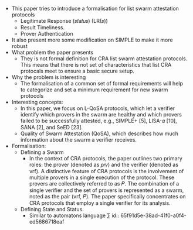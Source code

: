 - This paper tries to introduce a formalisation for list swarm attestation protocols
	- Legitimate Response (𝑠𝑡𝑎𝑡𝑢𝑠) (LR(𝑠))
	- Result Timeliness.
	- Prover Authentication
- It also present more some modification on SIMPLE to make it more robust
- What problem the paper presents
	- They is not formal definition for CRA list swarm attestation protocols. This means that there is not set of characteristics that list CRA protocals meet to ensure a basic secure setup.
- Why the problem is interesting
	- The formalisation of a common set of formal requirements will help to categorize and set a minimum requirement for new swarm protocols
- Interesting concepts:
	- In this paper, we focus on L-QoSA protocols, which let a verifier identify which provers in the swarm are healthy and which provers failed to be successfully attested, e.g., SIMPLE+ [5], LISA-𝛼 [10], SANA [2], and SeED [23].
	- Quality of Swarm Attestation (QoSA), which describes how much information about the swarm a verifier receives.
- Formalisation:
	- Defining a Swarm
		- In the context of CRA protocols, the paper outlines two primary roles: the prover (denoted as 𝑝𝑟𝑣) and the verifier (denoted as vrf). A distinctive feature of CRA protocols is the involvement of multiple provers in a single execution of the protocol. These provers are collectively referred to as 𝑃. The combination of a single verifier and the set of provers is represented as a swarm, noted as the pair (vrf, 𝑃). The paper specifically concentrates on CRA protocols that employ a single verifier for its analysis.
	- Defining State and Status.
		- Similar to automatons language ∑
		  id:: 65f91d5e-38ad-41f0-a0f4-ed5686718eaf